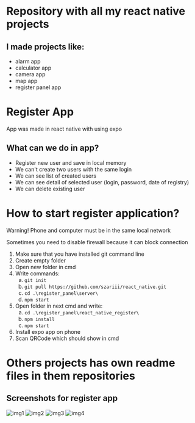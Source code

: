 <h1>Repository with all my react native projects</h1>

<h2>I made projects like: </h2>
<ul>
  <li>alarm app</li>
  <li>calculator app</li>
  <li>camera app</li>
  <li>map app</li>
  <li>register panel app</li>
</ul>

<h1>Register App</h1>
<p>App was made in react native with using expo</p>
<h2>What can we do in app?</h2>

<ul>
  <li>Register new user and save in local memory</li>
  <li>We can't create two users with the same login</li>
  <li>We can see list of created users</li>
  <li>We can see detail of selected user (login, password, date of registry)</li>
  <li>We can delete existing user</li>
</ul>

<h1>How to start register application?</h1>
<p>Warning! Phone and computer must be in the same local network</p>
<p>Sometimes you need to disable firewall because it can block connection</p>
<ol>
  <li>Make sure that you have installed git command line</li> 
  <li>Create empty folder</li>
  <li>Open new folder in cmd</li>
  <li>Write commands:
    <ol type="a" >
      <li><code>git init</code></li>
      <li><code>git pull https://github.com/szariii/react_native.git</code></li>
      <li><code>cd .\register_panel\server\</code></li>
      <li><code>npm start</code></li>
    </ol>
  </li>
      <li>Open folder in next cmd and write:
        <ol type="a" >
          <li><code>cd .\register_panel\react_native_register\</code></li>
          <li><code>npm install</code></li>
          <li><code>npm start</code></li>
        </ol>
      </li>
  <li>Install expo app on phone</li>
  <li>Scan QRCode which should show in cmd</li>
 </ol>
   
   
 <h1>Others projects has own readme files in them repositories</h1>

 <h2>Screenshots for register app</h2>
<img src="./img/img1.jpg" alt="img1">
<img src="./img/img2.jpg" alt="img2">
<img src="./img/img3.jpg" alt="img3">
<img src="./img/img4.jpg" alt="img4">
